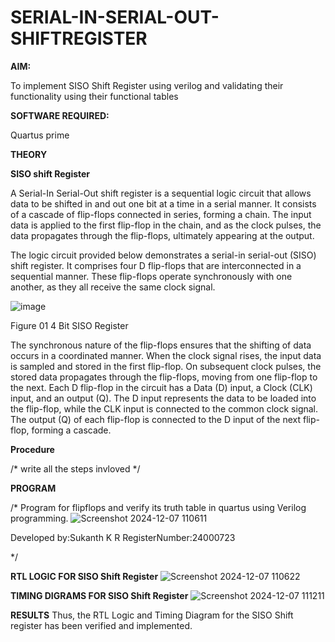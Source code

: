 # SERIAL-IN-SERIAL-OUT-SHIFTREGISTER

**AIM:**

To implement  SISO Shift Register using verilog and validating their functionality using their functional tables

**SOFTWARE REQUIRED:**

Quartus prime

**THEORY**

**SISO shift Register**

A Serial-In Serial-Out shift register is a sequential logic circuit that allows data to be shifted in and out one bit at a time in a serial manner. It consists of a cascade of flip-flops connected in series, forming a chain. The input data is applied to the first flip-flop in the chain, and as the clock pulses, the data propagates through the flip-flops, ultimately appearing at the output.

The logic circuit provided below demonstrates a serial-in serial-out (SISO) shift register. It comprises four D flip-flops that are interconnected in a sequential manner. These flip-flops operate synchronously with one another, as they all receive the same clock signal.

![image](https://github.com/naavaneetha/SERIAL-IN-SERIAL-OUT-SHIFTREGISTER/assets/154305477/e81c4072-37f9-46c6-8145-566764b74c3a)

Figure 01 4 Bit SISO Register

The synchronous nature of the flip-flops ensures that the shifting of data occurs in a coordinated manner. When the clock signal rises, the input data is sampled and stored in the first flip-flop. On subsequent clock pulses, the stored data propagates through the flip-flops, moving from one flip-flop to the next.
Each D flip-flop in the circuit has a Data (D) input, a Clock (CLK) input, and an output (Q). The D input represents the data to be loaded into the flip-flop, while the CLK input is connected to the common clock signal. The output (Q) of each flip-flop is connected to the D input of the next flip-flop, forming a cascade.

**Procedure**

/* write all the steps invloved */

**PROGRAM**

/* Program for flipflops and verify its truth table in quartus using Verilog programming.
![Screenshot 2024-12-07 110611](https://github.com/user-attachments/assets/a037875e-50b4-4136-af5f-0dd07842c524)

Developed by:Sukanth K R RegisterNumber:24000723

*/

**RTL LOGIC FOR SISO Shift Register**
![Screenshot 2024-12-07 110622](https://github.com/user-attachments/assets/06df6185-465a-49f2-bdab-3d4695eebcff)

**TIMING DIGRAMS FOR SISO Shift Register**
![Screenshot 2024-12-07 111211](https://github.com/user-attachments/assets/867f6b1b-9e7f-4b24-9dce-d92a125bc6be)

**RESULTS**
Thus, the RTL Logic and Timing Diagram for the SISO Shift register has been verified and implemented.
